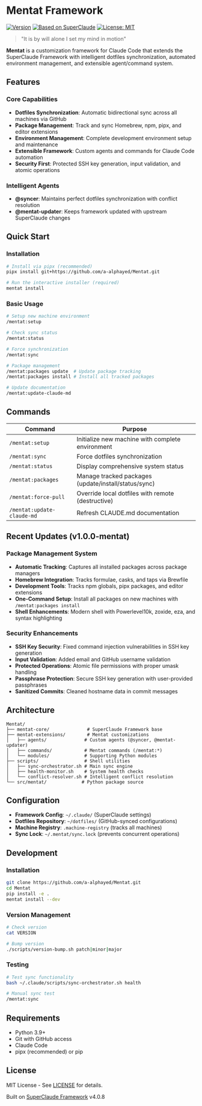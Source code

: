 # Mentat Framework

[![Version](https://img.shields.io/badge/version-1.0.0--mentat-blue)](https://github.com/a-alphayed/Mentat/releases)
[![Based on SuperClaude](https://img.shields.io/badge/based%20on-SuperClaude%20v4.0.8-purple)](https://github.com/SuperClaude-Org/SuperClaude_Framework)
[![License: MIT](https://img.shields.io/badge/License-MIT-yellow.svg)](https://opensource.org/licenses/MIT)

> "It is by will alone I set my mind in motion"

**Mentat** is a customization framework for Claude Code that extends the SuperClaude Framework with intelligent dotfiles synchronization, automated environment management, and extensible agent/command system.

## Features

### Core Capabilities

- **Dotfiles Synchronization**: Automatic bidirectional sync across all machines via GitHub
- **Package Management**: Track and sync Homebrew, npm, pipx, and editor extensions
- **Environment Management**: Complete development environment setup and maintenance
- **Extensible Framework**: Custom agents and commands for Claude Code automation
- **Security First**: Protected SSH key generation, input validation, and atomic operations

### Intelligent Agents

- **@syncer**: Maintains perfect dotfiles synchronization with conflict resolution
- **@mentat-updater**: Keeps framework updated with upstream SuperClaude changes

## Quick Start

### Installation

```bash
# Install via pipx (recommended)
pipx install git+https://github.com/a-alphayed/Mentat.git

# Run the interactive installer (required)
mentat install
```

### Basic Usage

```bash
# Setup new machine environment
/mentat:setup

# Check sync status
/mentat:status

# Force synchronization
/mentat:sync

# Package management
/mentat:packages update  # Update package tracking
/mentat:packages install # Install all tracked packages

# Update documentation
/mentat:update-claude-md
```

## Commands

| Command | Purpose |
|---------|---------|
| `/mentat:setup` | Initialize new machine with complete environment |
| `/mentat:sync` | Force dotfiles synchronization |
| `/mentat:status` | Display comprehensive system status |
| `/mentat:packages` | Manage tracked packages (update/install/status/sync) |
| `/mentat:force-pull` | Override local dotfiles with remote (destructive) |
| `/mentat:update-claude-md` | Refresh CLAUDE.md documentation |

## Recent Updates (v1.0.0-mentat)

### Package Management System
- **Automatic Tracking**: Captures all installed packages across package managers
- **Homebrew Integration**: Tracks formulae, casks, and taps via Brewfile
- **Development Tools**: Tracks npm globals, pipx packages, and editor extensions
- **One-Command Setup**: Install all packages on new machines with `/mentat:packages install`
- **Shell Enhancements**: Modern shell with Powerlevel10k, zoxide, eza, and syntax highlighting

### Security Enhancements

- **SSH Key Security**: Fixed command injection vulnerabilities in SSH key generation
- **Input Validation**: Added email and GitHub username validation
- **Protected Operations**: Atomic file permissions with proper umask handling
- **Passphrase Protection**: Secure SSH key generation with user-provided passphrases
- **Sanitized Commits**: Cleaned hostname data in commit messages

## Architecture

```text
Mentat/
├── mentat-core/              # SuperClaude Framework base
├── mentat-extensions/        # Mentat customizations
│   ├── agents/              # Custom agents (@syncer, @mentat-updater)
│   ├── commands/            # Mentat commands (/mentat:*)
│   └── modules/             # Supporting Python modules
├── scripts/                 # Shell utilities
│   ├── sync-orchestrator.sh # Main sync engine
│   ├── health-monitor.sh    # System health checks
│   └── conflict-resolver.sh # Intelligent conflict resolution
└── src/mentat/             # Python package source
```

## Configuration

- **Framework Config**: `~/.claude/` (SuperClaude settings)
- **Dotfiles Repository**: `~/dotfiles/` (GitHub-synced configurations)
- **Machine Registry**: `.machine-registry` (tracks all machines)
- **Sync Lock**: `~/.mentat/sync.lock` (prevents concurrent operations)

## Development

### Installation

```bash
git clone https://github.com/a-alphayed/Mentat.git
cd Mentat
pip install -e .
mentat install --dev
```

### Version Management

```bash
# Check version
cat VERSION

# Bump version
./scripts/version-bump.sh patch|minor|major
```

### Testing

```bash
# Test sync functionality
bash ~/.claude/scripts/sync-orchestrator.sh health

# Manual sync test
/mentat:sync
```

## Requirements

- Python 3.9+
- Git with GitHub access
- Claude Code
- pipx (recommended) or pip

## License

MIT License - See [LICENSE](LICENSE) for details.

Built on [SuperClaude Framework](https://github.com/SuperClaude-Org/SuperClaude_Framework) v4.0.8

